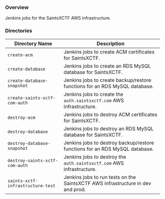 ### Overview

Jenkins jobs for the SaintsXCTF AWS infrastructure.

### Directories

| Directory Name                     | Description                                                                      |
|------------------------------------|----------------------------------------------------------------------------------|
| `create-acm`                       | Jenkins jobs to create ACM certificates for SaintsXCTF.                          |
| `create-database`                  | Jenkins jobs to create an RDS MySQL database for SaintsXCTF.                     |
| `create-database-snapshot`         | Jenkins jobs to create backup/restore functions for an RDS MySQL database.       |
| `create-saints-xctf-com-auth`      | Jenkins jobs to create the `auth.saintsxctf.com` AWS infrastructure.             |
| `destroy-acm`                      | Jenkins jobs to destroy ACM certificates for SaintsXCTF.                         |
| `destroy-database`                 | Jenkins jobs to destroy an RDS MySQL database for SaintsXCTF.                    |
| `destroy-database-snapshot`        | Jenkins jobs to destroy backup/restore functions for an RDS MySQL database.      |
| `destroy-saints-xctf-com-auth`     | Jenkins jobs to destroy the `auth.saintsxctf.com` AWS infrastructure.            |
| `saints-xctf-infrastructure-test`  | Jenkins jobs to run tests on the SaintsXCTF AWS infrastructure in dev and prod.  |